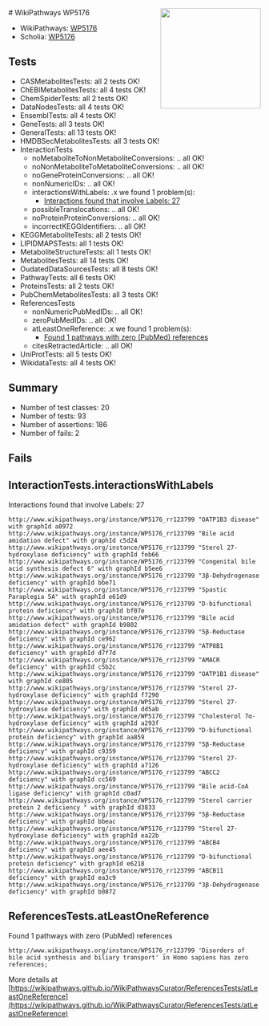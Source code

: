 <img style="float: right; width: 200px" src="https://upload.wikimedia.org/wikipedia/commons/thumb/8/83/Wplogo_with_text_500.png/640px-Wplogo_with_text_500.png" />
# WikiPathways WP5176

* WikiPathways: [WP5176](https://wikipathways.org/pathways/WP5176)
* Scholia: [WP5176](https://scholia.toolforge.org/wikipathways/WP5176)
## Tests
* CASMetabolitesTests: all 2 tests OK!
* ChEBIMetabolitesTests: all 4 tests OK!
* ChemSpiderTests: all 2 tests OK!
* DataNodesTests: all 4 tests OK!
* EnsemblTests: all 4 tests OK!
* GeneTests: all 3 tests OK!
* GeneralTests: all 13 tests OK!
* HMDBSecMetabolitesTests: all 3 tests OK!
* InteractionTests
    * noMetaboliteToNonMetaboliteConversions: .. all OK!
    * noNonMetaboliteToMetaboliteConversions: .. all OK!
    * noGeneProteinConversions: .. all OK!
    * nonNumericIDs: .. all OK!
    * interactionsWithLabels: .x we found 1 problem(s):
        * [Interactions found that involve Labels: 27](#fe97a8de)
    * possibleTranslocations: .. all OK!
    * noProteinProteinConversions: .. all OK!
    * incorrectKEGGIdentifiers: .. all OK!
* KEGGMetaboliteTests: all 2 tests OK!
* LIPIDMAPSTests: all 1 tests OK!
* MetaboliteStructureTests: all 1 tests OK!
* MetabolitesTests: all 14 tests OK!
* OudatedDataSourcesTests: all 8 tests OK!
* PathwayTests: all 6 tests OK!
* ProteinsTests: all 2 tests OK!
* PubChemMetabolitesTests: all 3 tests OK!
* ReferencesTests
    * nonNumericPubMedIDs: .. all OK!
    * zeroPubMedIDs: .. all OK!
    * atLeastOneReference: .x we found 1 problem(s):
        * [Found 1 pathways with zero (PubMed) references](#d0a459f0)
    * citesRetractedArticle: .. all OK!
* UniProtTests: all 5 tests OK!
* WikidataTests: all 4 tests OK!


## Summary

* Number of test classes: 20
* Number of tests: 93
* Number of assertions: 186
* Number of fails: 2

## Fails

<a name="fe97a8de" />

## InteractionTests.interactionsWithLabels

Interactions found that involve Labels: 27
```
http://www.wikipathways.org/instance/WP5176_rr123799 "OATP1B3 disease" with graphId a0972
http://www.wikipathways.org/instance/WP5176_rr123799 "Bile acid amidation defect" with graphId c5d24
http://www.wikipathways.org/instance/WP5176_rr123799 "Sterol 27-hydroxylase deficiency" with graphId feb66
http://www.wikipathways.org/instance/WP5176_rr123799 "Congenital bile acid synthesis defect 6" with graphId b5ee6
http://www.wikipathways.org/instance/WP5176_rr123799 "3β-Dehydrogenase deficiency" with graphId bbe71
http://www.wikipathways.org/instance/WP5176_rr123799 "Spastic Paraplegia 5A" with graphId e61d9
http://www.wikipathways.org/instance/WP5176_rr123799 "D-bifunctional protein deficiency" with graphId bf07e
http://www.wikipathways.org/instance/WP5176_rr123799 "Bile acid amidation defect" with graphId b9802
http://www.wikipathways.org/instance/WP5176_rr123799 "5β-Reductase deficiency" with graphId ce962
http://www.wikipathways.org/instance/WP5176_rr123799 "ATP8B1 deficiency" with graphId d7f7d
http://www.wikipathways.org/instance/WP5176_rr123799 "AMACR deficiency" with graphId c5b2c
http://www.wikipathways.org/instance/WP5176_rr123799 "OATP1B1 disease" with graphId ce805
http://www.wikipathways.org/instance/WP5176_rr123799 "Sterol 27-hydroxylase deficiency" with graphId f7290
http://www.wikipathways.org/instance/WP5176_rr123799 "Sterol 27-hydroxylase deficiency" with graphId dd5ab
http://www.wikipathways.org/instance/WP5176_rr123799 "Cholesterol 7α-hydroxylase deficiency" with graphId a293f
http://www.wikipathways.org/instance/WP5176_rr123799 "D-bifunctional protein deficiency" with graphId aa859
http://www.wikipathways.org/instance/WP5176_rr123799 "5β-Reductase deficiency" with graphId c9359
http://www.wikipathways.org/instance/WP5176_rr123799 "Sterol 27-hydroxylase deficiency" with graphId a7126
http://www.wikipathways.org/instance/WP5176_rr123799 "ABCC2 deficiency" with graphId cc569
http://www.wikipathways.org/instance/WP5176_rr123799 "Bile acid-CoA ligase deficiency" with graphId c0ad7
http://www.wikipathways.org/instance/WP5176_rr123799 "Sterol carrier protein 2 deficiency " with graphId d3833
http://www.wikipathways.org/instance/WP5176_rr123799 "5β-Reductase deficiency" with graphId bbeac
http://www.wikipathways.org/instance/WP5176_rr123799 "Sterol 27-hydroxylase deficiency" with graphId ea22b
http://www.wikipathways.org/instance/WP5176_rr123799 "ABCB4 deficiency" with graphId aee45
http://www.wikipathways.org/instance/WP5176_rr123799 "D-bifunctional protein deficiency" with graphId e6218
http://www.wikipathways.org/instance/WP5176_rr123799 "ABCB11 deficiency" with graphId ea3c9
http://www.wikipathways.org/instance/WP5176_rr123799 "3β-Dehydrogenase deficiency" with graphId b0872
```

<a name="d0a459f0" />

## ReferencesTests.atLeastOneReference

Found 1 pathways with zero (PubMed) references
```
http://www.wikipathways.org/instance/WP5176_rr123799 'Disorders of bile acid synthesis and biliary transport' in Homo sapiens has zero references; 
```

More details at [https://wikipathways.github.io/WikiPathwaysCurator/ReferencesTests/atLeastOneReference](https://wikipathways.github.io/WikiPathwaysCurator/ReferencesTests/atLeastOneReference)


